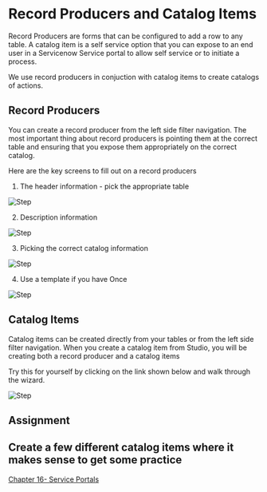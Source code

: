 # Record Producers and Catalog Items

Record Producers are forms that can be configured to add a row to any table. A catalog item is a self service option that you can expose to an end user in a Servicenow
Service portal to allow self service or to initiate a process.

We use record producers in conjuction with catalog items to create catalogs of actions.

## Record Producers
You can create a record producer from the left side filter navigation. The most important thing about record producers is pointing them at the correct
table and ensuring that you expose them appropriately on the correct catalog.

Here are the key screens to fill out on a record producers

1. The header information - pick the appropriate table

![Step](https://github.com/jamesnyika/motivf-snow/blob/master/chap15/images/rp1.png)

2. Description information

![Step](https://github.com/jamesnyika/motivf-snow/blob/master/chap15/images/rp2.png)

3. Picking the correct catalog information

![Step](https://github.com/jamesnyika/motivf-snow/blob/master/chap15/images/rp3.png)

4.  Use a template if you have Once

![Step](https://github.com/jamesnyika/motivf-snow/blob/master/chap15/images/rp1.png)


## Catalog Items
 Catalog items can be created directly from your tables or from the left side filter navigation.
 When you create a catalog item from Studio, you will be creating both a record producer and a catalog items

 Try this for yourself by clicking on the link shown below and walk through the wizard.

 ![Step](https://github.com/jamesnyika/motivf-snow/blob/master/chap15/images/cat1.png)


## Assignment

Create a few different catalog items where it makes sense to get some practice
---

[Chapter 16- Service Portals](../chap16/README.md)
